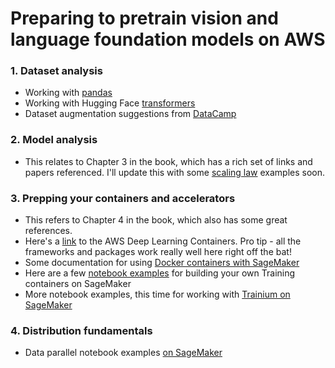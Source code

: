 # Preparing to pretrain vision and language foundation models on AWS

### 1. Dataset analysis
- Working with [pandas](https://www.learndatasci.com/tutorials/python-pandas-tutorial-complete-introduction-for-beginners/)
- Working with Hugging Face [transformers](https://github.com/nlp-with-transformers/notebooks/blob/main/01_introduction.ipynb)
- Dataset augmentation suggestions from [DataCamp](https://www.datacamp.com/tutorial/complete-guide-data-augmentation)
### 2. Model analysis
- This relates to Chapter 3 in the book, which has a rich set of links and papers referenced. I'll update this with some [scaling law](https://arxiv.org/abs/2203.15556) examples soon.

### 3. Prepping your containers and accelerators
- This refers to Chapter 4 in the book, which also has some great references.
- Here's a [link](https://github.com/aws/deep-learning-containers) to the AWS Deep Learning Containers. Pro tip - all the frameworks and packages work really well here right off the bat! 
- Some documentation for using [Docker containers with SageMaker](https://docs.aws.amazon.com/sagemaker/latest/dg/docker-containers.html)
- Here are a few [notebook examples](https://github.com/aws/amazon-sagemaker-examples/tree/main/advanced_functionality/custom-training-containers) for building your own Training containers on SageMaker
- More notebook examples, this time for working with [Trainium on SageMaker](https://github.com/aws-samples/sagemaker-trainium-examples/tree/main)

### 4. Distribution fundamentals
- Data parallel notebook examples [on SageMaker](https://github.com/aws/amazon-sagemaker-examples/tree/main/training/distributed_training/pytorch/data_parallel)
